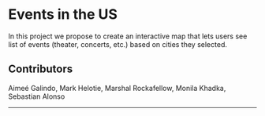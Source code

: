 # Events in the US
In this project we propose to create an interactive map that lets users see list of events (theater, concerts,
etc.) based on cities they selected.


## Contributors
Aimeé Galindo, Mark Helotie, Marshal Rockafellow, Monila Khadka, Sebastian Alonso

-------------------------------------------------------------------------------------------------------


